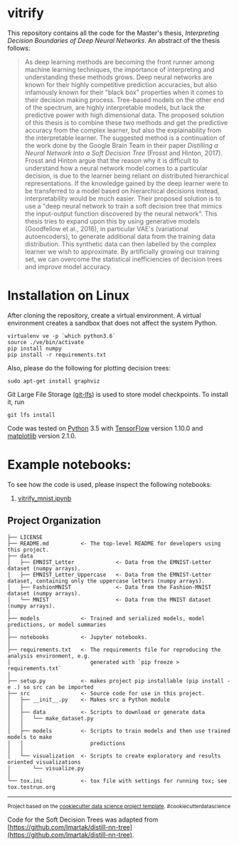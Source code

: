vitrify
==============================

This repository contains all the code for the Master's thesis, *Interpreting Decision Boundaries of Deep Neural Networks*.
An abstract of the thesis follows:

> As deep learning methods are becoming the front runner among machine learning techniques, the importance of
> interpreting and understanding these methods grows. Deep neural networks are known for their highly competitive
> prediction accuracies, but also infamously known for their "black box" properties when it comes to their decision
> making process. Tree-based models on the other end of the spectrum, are highly interpretable models, but lack the
> predictive power with high dimensional data. The proposed solution of this thesis is to combine these two methods and
> get the predictive accuracy from the complex learner, but also the explainability from the interpretable learner.
> The suggested method is a continuation of the work done by the Google Brain Team in their paper
> *Distilling a Neural Network Into a Soft Decision Tree* (Frosst and Hinton, 2017). Frosst and Hinton argue that the
> reason why it is difficult to understand how a neural network model comes to a particular decision, is due to the
> learner being reliant on distributed hierarchical representations. If the knowledge gained by the deep learner were
> to be transferred to a model based on hierarchical decisions instead, interpretability would be much easier.
> Their proposed solution is to use a "deep neural network to train a soft decision tree that mimics the input-output
> function discovered by the neural network". This thesis tries to expand upon this by using generative models
> (Goodfellow et al., 2016), in particular VAE's (variational autoencoders), to generate additional data from the
> training data distribution. This synthetic data can then labelled by the complex learner we wish to approximate.
> By artificially growing our training set, we can overcome the statistical inefficiencies of decision trees and
> improve model accuracy.

# Installation on Linux

After cloning the repository, create a virtual environment.
A virtual environment creates a sandbox that does not affect the system Python.

```
virtualenv ve -p `which python3.6`
source ./ve/bin/activate
pip install numpy
pip install -r requirements.txt
```

Also, please do the following for plotting decision trees:

```
sudo apt-get install graphviz
```

Git Large File Storage ([git-lfs](https://git-lfs.github.com/)) is used to store model checkpoints. To install it, run
```
git lfs install
```

Code was tested on [Python](https://www.python.org/) 3.5 with [TensorFlow](https://www.tensorflow.org/) version 1.10.0 and [matplotlib](https://matplotlib.org/) version 2.1.0.

# Example notebooks:

To see how the code is used, please inspect the following notebooks:

1. [vitrify_mnist.ipynb](./notebooks/vitrify_mnist.ipynb)

Project Organization
------------

    ├── LICENSE
    ├── README.md          <- The top-level README for developers using this project.
    ├── data
    │   ├── EMNIST_Letter             <- Data from the EMNIST-Letter dataset (numpy arrays).
    │   ├── EMNIST_Letter_Uppercase   <- Data from the EMNIST-Letter dataset, containing only the uppercase letters (numpy arrays).
    │   ├── FashionMNIST              <- Data from the Fashion-MNIST dataset (numpy arrays).
    │   └── MNIST                     <- Data from the MNIST dataset (numpy arrays).
    │
    ├── models             <- Trained and serialized models, model predictions, or model summaries
    │
    ├── notebooks          <- Jupyter notebooks.
    │
    ├── requirements.txt   <- The requirements file for reproducing the analysis environment, e.g.
    │                         generated with `pip freeze > requirements.txt`
    │
    ├── setup.py           <- makes project pip installable (pip install -e .) so src can be imported
    ├── src                <- Source code for use in this project.
    │   ├── __init__.py    <- Makes src a Python module
    │   │
    │   ├── data           <- Scripts to download or generate data
    │   │   └── make_dataset.py
    │   │
    │   ├── models         <- Scripts to train models and then use trained models to make
    │   │                     predictions
    │   │
    │   └── visualization  <- Scripts to create exploratory and results oriented visualizations
    │       └── visualize.py
    │
    └── tox.ini            <- tox file with settings for running tox; see tox.testrun.org


--------

<p><small>Project based on the <a target="_blank" href="https://drivendata.github.io/cookiecutter-data-science/">cookiecutter data science project template</a>. #cookiecutterdatascience</small></p>

Code for the Soft Decision Trees was adapted from [https://github.com/lmartak/distill-nn-tree](https://github.com/lmartak/distill-nn-tree).
